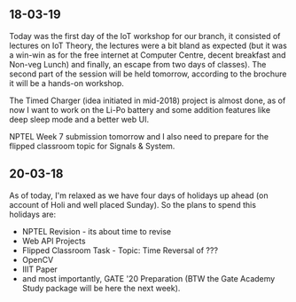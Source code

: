 ## 18-03-19

Today was the first day of the IoT workshop for our branch, it consisted of lectures on IoT Theory, the lectures were a bit bland as expected (but it was a win-win as for the free internet at Computer Centre, decent breakfast and Non-veg Lunch) and finally, an escape from two days of classes). The second part of the session will be held tomorrow, according to the brochure it will be a hands-on workshop.

The Timed Charger (idea initiated in mid-2018) project is almost done, as of now I want to work on the Li-Po battery and some addition features like deep sleep mode and a better web UI.

NPTEL Week 7 submission tomorrow and I also need to prepare for the flipped classroom topic for Signals & System.

## 20-03-18

As of today, I'm relaxed as we have four days of holidays up ahead (on account of Holi and well placed Sunday). So the plans to spend this holidays are:
* NPTEL Revision - its about time to revise
* Web API Projects
* Flipped Classroom Task - Topic: Time Reversal of ???
* OpenCV
* IIIT Paper
* and most importantly, GATE '20 Preparation (BTW the Gate Academy Study package will be here the next week).